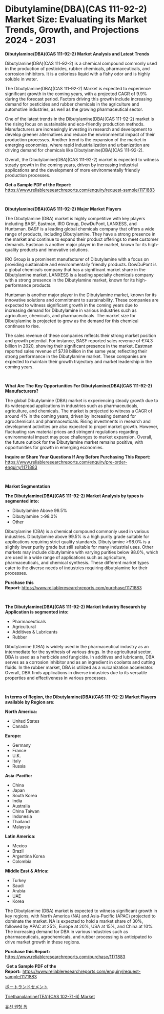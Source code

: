 <p><h1>Dibutylamine(DBA)(CAS 111-92-2) Market Size: Evaluating its Market Trends, Growth, and Projections 2024 - 2031</h1></p><p><strong>Dibutylamine(DBA)(CAS 111-92-2) Market Analysis and Latest Trends</strong></p>
<p><p>Dibutylamine(DBA)(CAS 111-92-2) is a chemical compound commonly used in the production of pesticides, rubber chemicals, pharmaceuticals, and corrosion inhibitors. It is a colorless liquid with a fishy odor and is highly soluble in water.</p><p>The Dibutylamine(DBA)(CAS 111-92-2) Market is expected to experience significant growth in the coming years, with a projected CAGR of 9.9% during the forecast period. Factors driving this growth include increasing demand for pesticides and rubber chemicals in the agriculture and automotive industries, as well as the growing pharmaceutical sector.</p><p>One of the latest trends in the Dibutylamine(DBA)(CAS 111-92-2) market is the rising focus on sustainable and eco-friendly production methods. Manufacturers are increasingly investing in research and development to develop greener alternatives and reduce the environmental impact of their production processes. Another trend is the expansion of the market in emerging economies, where rapid industrialization and urbanization are driving demand for chemicals like Dibutylamine(DBA)(CAS 111-92-2).</p><p>Overall, the Dibutylamine(DBA)(CAS 111-92-2) market is expected to witness steady growth in the coming years, driven by increasing industrial applications and the development of more environmentally friendly production processes.</p></p>
<p><strong>Get a Sample PDF of the Report:&nbsp;</strong> <a href="https://www.reliableresearchreports.com/enquiry/request-sample/1171883">https://www.reliableresearchreports.com/enquiry/request-sample/1171883</a></p>
<p>&nbsp;</p>
<p><strong>Dibutylamine(DBA)(CAS 111-92-2) Major Market Players</strong></p>
<p><p>The Dibutylamine (DBA) market is highly competitive with key players including BASF, Eastman, IRO Group, DowDuPont, LANXESS, and Huntsman. BASF is a leading global chemicals company that offers a wide range of products, including Dibutylamine. They have a strong presence in the market and continue to expand their product offerings to meet customer demands. Eastman is another major player in the market, known for its high-quality products and innovative solutions.</p><p>IRO Group is a prominent manufacturer of Dibutylamine with a focus on providing sustainable and environmentally friendly products. DowDuPont is a global chemicals company that has a significant market share in the Dibutylamine market. LANXESS is a leading specialty chemicals company with a strong presence in the Dibutylamine market, known for its high-performance products.</p><p>Huntsman is another major player in the Dibutylamine market, known for its innovative solutions and commitment to sustainability. These companies are expected to witness significant growth in the coming years due to increasing demand for Dibutylamine in various industries such as agriculture, chemicals, and pharmaceuticals. The market size for Dibutylamine is projected to grow as the demand for this chemical continues to rise.</p><p>The sales revenue of these companies reflects their strong market position and growth potential. For instance, BASF reported sales revenue of €74.3 billion in 2020, showing their significant presence in the market. Eastman reported sales revenue of $7.18 billion in the same year, reflecting their strong performance in the Dibutylamine market. These companies are expected to maintain their growth trajectory and market leadership in the coming years.</p></p>
<p>&nbsp;</p>
<p><strong>What Are The Key Opportunities For Dibutylamine(DBA)(CAS 111-92-2) Manufacturers?</strong></p>
<p><p>The global Dibutylamine (DBA) market is experiencing steady growth due to its widespread applications in industries such as pharmaceuticals, agriculture, and chemicals. The market is projected to witness a CAGR of around 4% in the coming years, driven by increasing demand for agrochemicals and pharmaceuticals. Rising investments in research and development activities are also expected to propel market growth. However, fluctuating raw material prices and stringent regulations regarding environmental impact may pose challenges to market expansion. Overall, the future outlook for the Dibutylamine market remains positive, with opportunities for growth in emerging economies.</p></p>
<p><strong>Inquire or Share Your Questions If Any Before Purchasing This Report:</strong> <a href="https://www.reliableresearchreports.com/enquiry/pre-order-enquiry/1171883">https://www.reliableresearchreports.com/enquiry/pre-order-enquiry/1171883</a></p>
<p>&nbsp;</p>
<p><strong>Market Segmentation</strong></p>
<p><strong>The Dibutylamine(DBA)(CAS 111-92-2) Market Analysis by types is segmented into:</strong></p>
<p><ul><li>Dibutylamine Above 99.5%</li><li>Dibutylamine ＞98.0%</li><li>Other</li></ul></p>
<p><p>Dibutylamine (DBA) is a chemical compound commonly used in various industries. Dibutylamine above 99.5% is a high purity grade suitable for applications requiring strict quality standards. Dibutylamine >98.0% is a slightly lower purity grade but still suitable for many industrial uses. Other markets may include dibutylamine with varying purities below 98.0%, which are used in a wide range of applications such as agriculture, pharmaceuticals, and chemical synthesis. These different market types cater to the diverse needs of industries requiring dibutylamine for their processes.</p></p>
<p><strong>Purchase this Report:&nbsp;</strong><a href="https://www.reliableresearchreports.com/purchase/1171883">https://www.reliableresearchreports.com/purchase/1171883</a></p>
<p>&nbsp;</p>
<p><strong>The Dibutylamine(DBA)(CAS 111-92-2) Market Industry Research by Application is segmented into:</strong></p>
<p><ul><li>Pharmaceuticals</li><li>Agricultural</li><li>Additives & Lubricants</li><li>Rubber</li></ul></p>
<p><p>Dibutylamine (DBA) is widely used in the pharmaceutical industry as an intermediate for the synthesis of various drugs. In the agricultural sector, DBA is used as a herbicide and fungicide. In additives and lubricants, DBA serves as a corrosion inhibitor and as an ingredient in coolants and cutting fluids. In the rubber market, DBA is utilized as a vulcanization accelerator. Overall, DBA finds applications in diverse industries due to its versatile properties and effectiveness in various processes.</p></p>
<p>&nbsp;</p>
<p><strong>In terms of Region, the Dibutylamine(DBA)(CAS 111-92-2) Market Players available by Region are:</strong></p>
<p>
    <p> <strong> North America: </strong>
        <ul>
            <li>United States</li>
            <li>Canada</li>
        </ul>
        </p> 
    <p> <strong> Europe: </strong>
        <ul>
            <li>Germany</li>
            <li>France</li>
            <li>U.K.</li>
            <li>Italy</li>
            <li>Russia</li>
        </ul>
        </p> 
    <p> <strong> Asia-Pacific: </strong>
        <ul>
            <li>China</li>
            <li>Japan</li>
            <li>South Korea</li>
            <li>India</li>
            <li>Australia</li>
            <li>China Taiwan</li>
            <li>Indonesia</li>
            <li>Thailand</li>
            <li>Malaysia</li>
        </ul>
        </p> 
    <p> <strong> Latin America: </strong>
        <ul>
            <li>Mexico</li>
            <li>Brazil</li>
            <li>Argentina Korea</li>
            <li>Colombia</li>
        </ul>
        </p> 
    <p> <strong> Middle East & Africa: </strong>
        <ul>
            <li>Turkey</li>
            <li>Saudi</li>
            <li>Arabia</li>
            <li>UAE</li>
            <li>Korea</li>
        </ul>
    </p>
    </p>
<p><p>The Dibutylamine (DBA) market is expected to witness significant growth in key regions, with North America (NA) and Asia-Pacific (APAC) projected to dominate the market. NA is expected to hold a market share of 30%, followed by APAC at 25%, Europe at 20%, USA at 15%, and China at 10%. The increasing demand for DBA in various industries such as pharmaceuticals, agrochemicals, and rubber processing is anticipated to drive market growth in these regions.</p></p>
<p><strong>Purchase this Report: </strong><a href="https://www.reliableresearchreports.com/purchase/1171883">https://www.reliableresearchreports.com/purchase/1171883</a></p>
<p>&nbsp;<strong>Get a Sample PDF of the Report:&nbsp;&nbsp;</strong><a href="https://www.reliableresearchreports.com/enquiry/request-sample/1171883">https://www.reliableresearchreports.com/enquiry/request-sample/1171883</a></p>
<p><strong></strong></p>
<p><p><a href="https://github.com/ppmazlotr77499/Market-Research-Report-List-1/blob/main/4755028578.md">ポートランドセメント</a></p><p><a href="https://github.com/GroverBarry/Market-Research-Report-List-4/blob/main/triethanolamineteacas-102-71-6-market.md">Triethanolamine(TEA)(CAS 102-71-6) Market</a></p><p><a href="https://github.com/idcefvhkdut6/Market-Research-Report-List-1/blob/main/2483231270.md">유선 원형 톱</a></p></p>